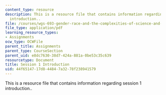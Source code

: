 ```yaml
---
content_type: resource
description: This is a resource file that contains information regarding session 1
  introduction..
file: /courses/wgs-693-gender-race-and-the-complexities-of-science-and-technology-a-problem-based-learning-experiment-spring-2009/44f6514717d844847a3278f238941579_MITWGS_693S09_cal01.pdf
file_type: application/pdf
learning_resource_types:
- Assignments
ocw_type: OCWFile
parent_title: Assignments
parent_type: CourseSection
parent_uid: e8dc7630-38d7-424a-881a-0be53c35c639
resourcetype: Document
title: Session 1 Introduction
uid: 44f65147-17d8-4484-7a32-78f238941579
---
```

This is a resource file that contains information regarding session 1 introduction..


